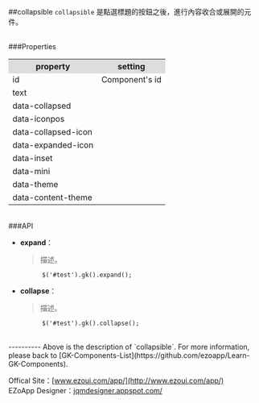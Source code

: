##collapsible
`collapsible` 是點選標題的按鈕之後，進行內容收合或展開的元件。

<br/>
###Properties
<table>

<tr>
<th style="background:#ddd;">property</th>
<th style="background:#ddd;">setting</th>
</tr>

<tr>
<td>id</td>
<td>Component's id</td>
</tr>

<tr>
<td>text</td>
<td></td>
</tr>

<tr>
<td>data-collapsed</td>
<td></td>
</tr>

<tr>
<td>data-iconpos</td>
<td></td>
</tr>

<tr>
<td>data-collapsed-icon</td>
<td></td>
</tr>

<tr>
<td>data-expanded-icon</td>
<td></td>
</tr>

<tr>
<td>data-inset</td>
<td></td>
</tr>

<tr>
<td>data-mini</td>
<td></td>
</tr>

<tr>
<td>data-theme</td>
<td></td>
</tr>

<tr>
<td>data-content-theme</td>
<td></td>
</tr>

</table>

<br/>
###API

- **expand**：  
  	> 描述。

			$('#test').gk().expand();

- **collapse**：  
  	> 描述。

			$('#test').gk().collapse();


<br/>
----------
Above is the description of `collapsible`. For more information, please back to [GK-Components-List](https://github.com/ezoapp/Learn-GK-Components).

Offical Site：[www.ezoui.com/app/](http://www.ezoui.com/app/)  
EZoApp Designer：[jqmdesigner.appspot.com/](http://jqmdesigner.appspot.com/)




